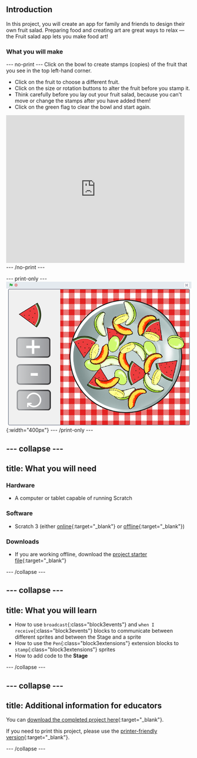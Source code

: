 ## Introduction
In this project, you will create an app for family and friends to design their own fruit salad. Preparing food and creating art are great ways to relax — the Fruit salad app lets you make food art! 


### What you will make

--- no-print ---
Click on the bowl to create stamps (copies) of the fruit that you see in the top left-hand corner.  
+ Click on the fruit to choose a different fruit. 
+ Click on the size or rotation buttons to alter the fruit before you stamp it. 
+ Think carefully before you lay out your fruit salad, because you can't move or change the stamps after you have added them! 
+ Click on the green flag to clear the bowl and start again.

<div class="scratch-preview">
  <iframe src="https://scratch.mit.edu/projects/411575753/embed" allowtransparency="true" width="485" height="402" frameborder="0" scrolling="no" allowfullscreen></iframe>
</div>
--- /no-print ---

--- print-only ---
![Complete project](images/showcasefs_static.png){:width="400px"}
--- /print-only ---

--- collapse ---
---
title: What you will need
---
### Hardware

+ A computer or tablet capable of running Scratch

### Software

+ Scratch 3 (either [online](https://scratch.mit.edu/){:target="_blank"} or [offline](https://scratch.mit.edu/download){:target="_blank"})

### Downloads

+ If you are working offline, download the [project starter file](https://rpf.io/p/en/fruit-salad-go){:target="_blank"} 

--- /collapse ---

--- collapse ---
---
title: What you will learn
---

+ How to use `broadcast`{:class="block3events"} and `when I receive`{:class="block3events"} blocks to communicate between different sprites and between the Stage and a sprite
+ How to use the `Pen`{:class="block3extensions"} extension blocks to `stamp`{:class="block3extensions"} sprites
+ How to add code to the **Stage**

--- /collapse ---

--- collapse ---
---
title: Additional information for educators
---

You can [download the completed project here](https://rpf.io/p/en/fruit-salad-get){:target="_blank"}.

If you need to print this project, please use the [printer-friendly version](https://projects.raspberrypi.org/en/projects/fruit-salad/print){:target="_blank"}.

--- /collapse ---
